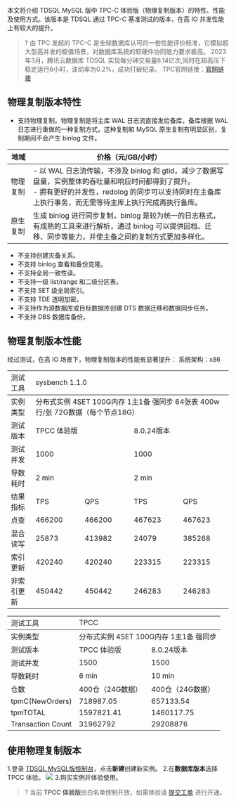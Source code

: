 本文将介绍 TDSQL MySQL 版中 TPC-C 体验版（物理复制版本）的特性、性能及使用方式。该版本是 TDSQL 通过 TPC-C 基准测试的版本，在高 IO 并发性能上有较大的提升。

>? 由 TPC 发起的 TPC-C 是全球数据库认可的一套性能评价标准，它模拟超大型高并发的极值场景，对数据库系统的软硬件协同能力要求极高。
> 2023年3月，腾讯云数据库 TDSQL 实现每分钟交易量8.14亿次,同时在超高压下稳定运行8小时，波动率为0.2%，成功打破纪录。
> TPC官网链接：[官网链接](https://www.tpc.org/tpcc/results/tpcc_results5.asp?print=false&orderby=tpm&sortby=desc)

## 物理复制版本特性
- 支持物理复制。物理复制是将主库 WAL 日志流直接发给备库，备库根据 WAL 日志进行重做的一种复制方式，这种复制和 MySQL 原生复制有明显区别，复制期间不会产生 binlog 文件。

 <table>
 <thread>
 <tr><th width=10%>地域</th><th>价格（元/GB/小时）</th></tr>
 </thread>
 <tbody>
 <tr>
 <td>物理复制</td><td> - 以 WAL 日志流传输，不涉及 binlog 和 gtid，减少了数据写盘量，实例整体的吞吐量和响应时间都得到了提升。<br>- 拥有更好的并发性，redolog 的同步可以支持同时在主备库上执行事务，而无需等待主库上执行完成再执行备库。</br></td>
 </tr>
 <tr>
 <td>原生复制</td><td>生成 binlog 进行同步复制，binlog 是较为统一的日志格式，有成熟的工具来进行解析，通过 binlog 可以提供回档、迁移、同步等能力，并使主备之间的复制方式更加多样化。</td>
 </tr>
 </tbody>
 </table>

- 不支持创建灾备关系。
- 不支持 binlog 查看和备份克隆。
- 不支持全局一致性读。
- 不支持一级 list/range 和二级分区表。
- 不支持 SET 级全局索引。
- 不支持 TDE 透明加密。
- 不支持作为源数据库或目标数据库创建 DTS 数据迁移和数据同步任务。
- 不支持 DBS 数据库备份。

## 物理复制版本性能
经过测试，在高 IO 场景下，物理复制版本的性能有显著提升：
系统架构：x86

<table>
<thread>
<tr><td>测试工具</td><td colspan=4>sysbench 1.1.0</td></tr>
</thread>
<tbody>
<tr>
<td>实例类型</td><td colspan=4>分布式实例 4SET 100G内存 1主1备 强同步 64张表 400w行/张 72G数据（每个节点18G）</td>
</tr>
<tr><td>测试版本</td><td colspan=2>TPCC 体验版</td><td  colspan=2>8.0.24版本</td></tr>
<tr><td>测试并发</td><td  colspan=2>1000</td><td colspan=2>1000</td></tr>
<tr><td>导数耗时</td><td colspan=2>2 min</td><td colspan=2>2 min</td></tr>
<tr><td>结果指标</td><td>TPS</td><td>QPS</td><td>TPS</td><td>QPS</td></tr>
<tr><td>点查</td><td>466200</td><td>466200</td><td>467623</td><td>467623</td></tr>
<tr><td>混合读写</td><td>25873</td><td>413982</td><td>24079</td><td>385268</td></tr>
<tr><td>索引更新</td><td>420240</td><td>420240</td><td>223315</td><td>223315</td></tr>
<tr><td>非索引更新</td><td>450442</td><td>450442</td><td>246283</td><td>246283</td></tr>
</tbody>
</table>

<table>
<thread>
<tr><td>测试工具</td><td colspan=4>TPCC</td></tr>
</thread>
<tbody>
<tr>
<td>实例类型</td><td colspan=4>分布式实例 4SET 100G内存 1主1备 强同步</td>
</tr>
<tr><td>测试版本</td><td colspan=2>TPCC 体验版</td><td  colspan=2>8.0.24版本</td></tr>
<tr><td>测试并发</td><td  colspan=2>1500</td><td colspan=2>1500</td></tr>
<tr><td>导数耗时</td><td colspan=2>6 min</td><td colspan=2>10 min</td></tr>
<tr><td>仓数</td><td colspan=2>400仓（24G数据）</td><td colspan=2>400仓（24G数据）</td></tr>
<tr><td>tpmC(NewOrders)</td><td colspan=2>718987.05</td><td colspan=2>657133.54</td></tr>
<tr><td>tpmTOTAL</td><td colspan=2>1597821.41</td><td colspan=2>1460117.75</td></tr>
<tr><td>Transaction Count</td><td colspan=2>31962792</td><td colspan=2>29208876</td></tr>
</tbody>
</table>

## 使用物理复制版本
1.登录 [TDSQL MySQL版控制台](https://console.cloud.tencent.com/tdsqld/instance-tdmysql)，点击**新建**创建新实例。
2.在**数据库版本**选择 TPCC 体验。
![](https://qcloudimg.tencent-cloud.cn/raw/bba28928896522fa4b9a181ad6c853a6.png)
3.购买实例并体验使用。
>? 当前 **TPCC 体验版**由白名单控制开放，如需体验请 [提交工单](https://console.cloud.tencent.com/workorder/category) 进行开通。
